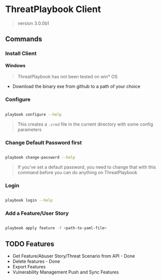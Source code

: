 # ThreatPlaybook Client

> version 3.0.0b1

## Commands

### Install Client

#### Windows

> ThreatPlaybook has not been tested on win* OS

* Download the binary exe from github to a path of your choice

### Configure 

```bash

playbook configure --help

```

> This creates a `.cred` file in the current directory with some config parameters

### Change Default Password first

```bash

playbook change-password --help

```
> If you've set a default password, you need to change that with this command before you can do anything on ThreatPlaybook

### Login

```bash

playbook login --help

```

### Add a Feature/User Story

```bash

playbook apply feature -f <path-to-yaml-file>

```

## TODO Features
* Get Feature/Abuser Story/Threat Scenario from API - Done
* Delete features - Done
* Export Features
* Vulnerability Management Push and Sync Features
